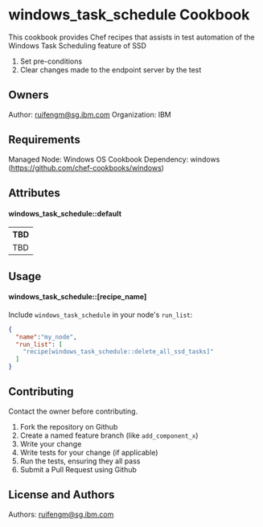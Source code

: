 windows_task_schedule Cookbook
============================

This cookbook provides Chef recipes that assists in test automation of the Windows Task Scheduling feature of SSD
  1) Set pre-conditions
  2) Clear changes made to the endpoint server by the test

Owners
------
Author: ruifengm@sg.ibm.com
Organization: IBM

Requirements
------------
Managed Node: Windows OS
Cookbook Dependency: windows (https://github.com/chef-cookbooks/windows)

Attributes
----------

#### windows_task_schedule::default
<table>
  <tr>
    <th>TBD</th>
  </tr>
  <tr>
    <td>TBD</td>
  </tr>
</table>

Usage
-----
#### windows_task_schedule::[recipe_name]


Include `windows_task_schedule` in your node's `run_list`:

```json
{
  "name":"my_node",
  "run_list": [
    "recipe[windows_task_schedule::delete_all_ssd_tasks]"
  ]
}
```

Contributing
------------
Contact the owner before contributing.

1. Fork the repository on Github
2. Create a named feature branch (like `add_component_x`)
3. Write your change
4. Write tests for your change (if applicable)
5. Run the tests, ensuring they all pass
6. Submit a Pull Request using Github

License and Authors
-------------------
Authors: ruifengm@sg.ibm.com

